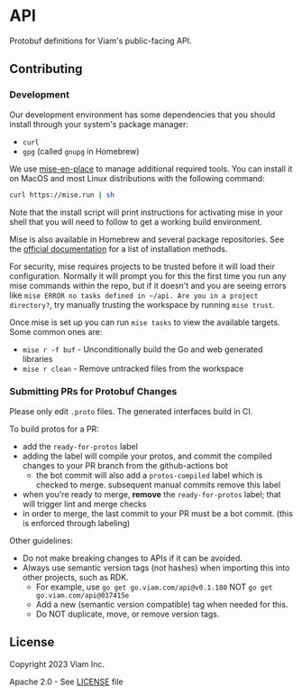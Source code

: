 # API

Protobuf definitions for Viam's public-facing API.

## Contributing

### Development

Our development environment has some dependencies that you should install
through your system's package manager:

- `curl`
- `gpg` (called `gnupg` in Homebrew)

We use [mise-en-place][mise] to manage additional required tools. You can
install it on MacOS and most Linux distributions with the following command:

```bash
curl https://mise.run | sh
```

Note that the install script will print instructions for activating mise in
your shell that you will need to follow to get a working build environment.

Mise is also available in Homebrew and several package repositories. See the
[official documentation][install-mise] for a list of installation methods.

For security, mise requires projects to be trusted before it will load their
configuration. Normally it will prompt you for this the first time you run any
mise commands within the repo, but if it doesn't and you are seeing errors like
`mise ERROR no tasks defined in ~/api. Are you in a project directory?`, try
manually trusting the workspace by running `mise trust`.

Once mise is set up you can run `mise tasks` to view the available targets.
Some common ones are:

- `mise r -f buf` - Unconditionally build the Go and web generated libraries
- `mise r clean` - Remove untracked files from the workspace

### Submitting PRs for Protobuf Changes

Please only edit `.proto` files. The generated interfaces build in CI.

To build protos for a PR:
- add the `ready-for-protos` label
- adding the label will compile your protos, and commit the compiled changes to your PR branch from the github-actions bot
    - the bot commit will also add a `protos-compiled` label which is checked to merge. subsequent manual commits remove this label
- when you're ready to merge, **remove** the `ready-for-protos` label; that will trigger lint and merge checks
- in order to merge, the last commit to your PR must be a bot commit. (this is enforced through labeling)

Other guidelines:
- Do not make breaking changes to APIs if it can be avoided.
- Always use semantic version tags (not hashes) when importing this into other projects, such as RDK.
    + For example, use `go get go.viam.com/api@v0.1.180` NOT `go get go.viam.com/api@037415e`
    + Add a new (semantic version compatible) tag when needed for this.
    + Do NOT duplicate, move, or remove version tags.

## License

Copyright 2023 Viam Inc.

Apache 2.0 - See [LICENSE](https://github.com/viamrobotics/api/blob/main/LICENSE) file

[mise]: https://mise.jdx.dev/
[install-mise]: https://mise.jdx.dev/installing-mise.html
